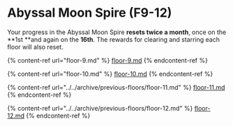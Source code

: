 # Abyssal Moon Spire (F9-12)

Your progress in the Abyssal Moon Spire **resets twice a month**, once on the **1st **and again on the **16th**. The rewards for clearing and starring each floor will also reset.

{% content-ref url="floor-9.md" %}
[floor-9.md](floor-9.md)
{% endcontent-ref %}

{% content-ref url="floor-10.md" %}
[floor-10.md](floor-10.md)
{% endcontent-ref %}

{% content-ref url="../../archive/previous-floors/floor-11.md" %}
[floor-11.md](../../archive/previous-floors/floor-11.md)
{% endcontent-ref %}

{% content-ref url="../../archive/previous-floors/floor-12.md" %}
[floor-12.md](../../archive/previous-floors/floor-12.md)
{% endcontent-ref %}

